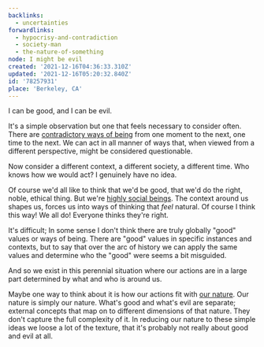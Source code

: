 ```yaml
---
backlinks:
  - uncertainties
forwardlinks:
  - hypocrisy-and-contradiction
  - society-man
  - the-nature-of-something
node: I might be evil
created: '2021-12-16T04:36:33.310Z'
updated: '2021-12-16T05:20:32.840Z'
id: '78257931'
place: 'Berkeley, CA'
---
```

I can be good, and I can be evil. 

It's a simple observation but one that feels necessary to consider often. There are [contradictory ways of being](hypocrisy-and-contradiction.md) from one moment to the next, one time to the next. We can act in all manner of ways that, when viewed from a different perspective, might be considered questionable. 

Now consider a different context, a different society, a different time. Who knows how we would act? I genuinely have no idea.  

Of course we'd all like to think that we'd be good, that we'd do the right, noble, ethical thing. But we're [highly social beings](society-man.md). The context around us shapes us, forces us into ways of thinking that *feel* natural. Of course I think this way! We all do! Everyone thinks they're right.

It's difficult; In some sense I don't think there are truly globally "good" values or ways of being. There are "good" values in specific instances and contexts, but to say that over the arc of history we can apply the same values and determine who the "good" were seems a bit misguided. 

And so we exist in this perennial situation where our actions are in a large part determined by what and who is around us. 

Maybe one way to think about it is how our actions fit with [our nature](the-nature-of-something.md). Our nature is simply our nature. What's good and what's evil are separate; external concepts that map on to different dimensions of that nature. They don't capture the full complexity of it. In reducing our nature to these simple ideas we loose a lot of the texture, that it's probably not really about good and evil at all. 


